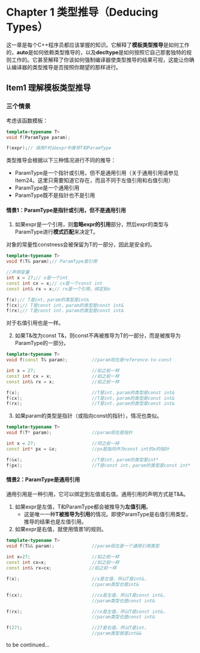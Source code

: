 # Chapter 1 类型推导（Deducing Types）
这一章是每个C++程序员都应该掌握的知识。它解释了**模板类型推导**是如何工作的，**auto**是如何依赖类型推导的，以及**decltype**是如何按照它自己那套独特的规则工作的。它甚至解释了你该如何强制编译器使类型推导的结果可视，这能让你确认编译器的类型推导是否按照你期望的那样进行。

## Item1  理解模板类型推导
### 三个情景
考虑该函数模板：
```cpp
template<typename T>
void f(ParamType param);

f(expr);// 调用f时从expr中推导T和ParamType
```
类型推导会根据以下三种情况进行不同的推导：
- ParamType是一个指针或引用，但不是通用引用（关于通用引用请参见Item24。这里只需要知道它存在，而且不同于左值引用和右值引用）
- ParamType是一个通用引用
- ParamType既不是指针也不是引用

#### 情景1：ParamType是指针或引用，但不是通用引用
1. 如果expr是一个引用，则**忽略expr的引用**部分，然后expr的类型与ParamType进行**模式匹配**来决定T。

对象的常量性constness会被保留为T的一部分，因此是安全的。
```cpp
template<typename T>
void f(T& param);// ParamType是引用

//声明变量
int x = 27;// x是一个int
const int cx = x;// cx是一个const int
const int& rx = x;// rx是一个引用，绑定到x

f(x);// T是int，param的类型是int&
f(cx);// T是const int，param的类型是const int&
f(rx);// T是const int，param的类型是const int&
```
对于右值引用也是一样。


2. 如果T&改为const T&，则const不再被推导为T的一部分，而是被推导为ParamType的一部分。
```cpp
template<typename T>
void f(const T& param);         //param现在是reference-to-const

int x = 27;                     //如之前一样
const int cx = x;               //如之前一样
const int& rx = x;              //如之前一样

f(x);                           //T是int，param的类型是const int&
f(cx);                          //T是int，param的类型是const int&
f(rx);                          //T是int，param的类型是const int&
```

3. 如果param的类型是指针（或指向const的指针），情况也类似。
```cpp
template<typename T>
void f(T* param);               //param现在是指针

int x = 27;                     //同之前一样
const int* px = &x;             //px是指向作为const int的x的指针

f(&x);                          //T是int，param的类型是int*
f(px);                          //T是const int，param的类型是const int*
```

#### 情景2：ParamType是通用引用
通用引用是一种引用，它可以绑定到左值或右值。通用引用的声明方式是T&&。

1. 如果expr是左值，T和ParamType都会被推导为**左值引用**。
   * 这是唯一一种**T被推导为引用**的情况。即使ParamType是右值引用类型，推导的结果也是左值引用。
2. 如果expr是右值，就使用情景1的规则。

```cpp
template<typename T>
void f(T&& param);              //param现在是一个通用引用类型
        
int x=27;                       //如之前一样
const int cx=x;                 //如之前一样
const int& rx=cx;              //如之前一样

f(x);                           //x是左值，所以T是int&，
                                //param类型也是int&

f(cx);                          //cx是左值，所以T是const int&，
                                //param类型也是const int&

f(rx);                          //rx是左值，所以T是const int&，
                                //param类型也是const int&

f(27);                          //27是右值，所以T是int，
                                //param类型就是int&&
```

to be continued...